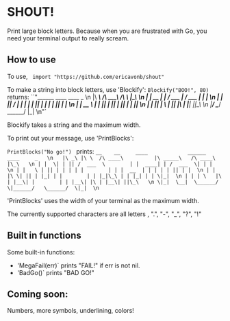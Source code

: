 # SHOUT!
Print large block letters. Because when you are frustrated with Go, you need your terminal output to really scream.

## How to use
To use,
`` import "https://github.com/ericavonb/shout"``

To make a string into block letters, use 'Blockify':
``Blockify("BOO!", 80)``
returns:
``"______       ____       ____     _    \n 
|\ _____\   /\ ____\   /\ ____\  |\_\   \n
| |  __  | | /  ___  \| /  ___  \| | |  \n
| | |_\| / | | | | | || | | | | || | |  \n
| |  __  \ | | |_| | || | |_| | | \|_|  \n
| | |_\| | \ | |__\| |\ | |__\| ||\_\   \n
 \|______/   \______/   \______/  \|_|  \n"`
 
 Blockify takes a string and the maximum width.
 
 To print out your message, use 'PrintBlocks':
 
 ``PrintBlocks("No go!") ``
 prints:
 ``__    __     ____             ______       ____     _   \n  
|\ _\ |\ \  /\ ____\          |\ _____\   /\ ____\  |\_\   \n
| |  \| | || /  ___  \        | |  ____| | /  ___  \| | |  \n
| |   \ | || | | | | |        | | |  __  | | | | | || | |  \n
| | |\ \| || | |_| | |        | | |_|\_\ | | |_| | | \|_|  \n
| | | \   |\ | |__\| |        | | |__\| |\ | |__\| ||\_\   \n
 \|_|  \__|  \______/          \|______/   \______/  \|_|  \n``

'PrintBlocks' uses the width of your terminal as the maximum width.

The currently supported characters are all letters , ".", "-", "_", "?", "!"

## Built in functions
Some built-in functions:
- 'MegaFail(err)` prints "FAIL!" if err is not nil.
- 'BadGo()` prints "BAD GO!"


## Coming soon:
Numbers, more symbols, underlining, colors!	
	
